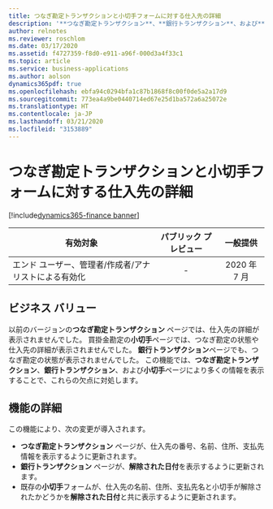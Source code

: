 ```yaml
---
title: つなぎ勘定トランザクションと小切手フォームに対する仕入先の詳細
description: '**つなぎ勘定トランザクション**、**銀行トランザクション**、および**小切手**ページに、調整に役立つ追加の銀行情報と仕入先情報が表示されるようになりました。'
author: relnotes
ms.reviewer: roschlom
ms.date: 03/17/2020
ms.assetid: f4727359-f8d0-e911-a96f-000d3a4f33c1
ms.topic: article
ms.service: business-applications
ms.author: aolson
dynamics365pdf: true
ms.openlocfilehash: ebfa94c0294bfa1c87b1868f8c00f0de5a2a17d9
ms.sourcegitcommit: 773ea4a9be0440714ed67e25d1ba572a6a25072e
ms.translationtype: HT
ms.contentlocale: ja-JP
ms.lasthandoff: 03/21/2020
ms.locfileid: "3153889"
---
```

# <a name="vendor-details-to-bridged-transactions-and-check-forms"></a>つなぎ勘定トランザクションと小切手フォームに対する仕入先の詳細
[!include[dynamics365-finance banner](../includes/dynamics365-finance.md)]

| 有効対象    |  パブリック プレビュー | 一般提供 | 
| ---------- | :----------: |:----------: |
|エンド ユーザー、管理者/作成者/アナリストによる有効化|-| 2020 年 7 月|


## <a name="business-value"></a>ビジネス バリュー
<!-- bv start -->
以前のバージョンの**つなぎ勘定トランザクション** ページでは、仕入先の詳細が表示されませんでした。 買掛金勘定の**小切手**ページでは、つなぎ勘定の状態や仕入先の詳細が表示されませんでした。 **銀行トランザクション**ページでも、つなぎ勘定の状態が表示されませんでした。 この機能では、**つなぎ勘定トランザクション**、**銀行トランザクション**、および**小切手**ページにより多くの情報を表示することで、これらの欠点に対処します。
<!-- bv end -->



## <a name="feature-details"></a>機能の詳細
<!--feature detail start -->
この機能により、次の変更が導入されます。 
 
- **つなぎ勘定トランザクション** ページが、仕入先の番号、名前、住所、支払先情報を表示するように更新されます。
- **銀行トランザクション** ページが、**解除された日付**を表示するように更新されます。
- 既存の**小切手**フォームが、仕入先の名前、住所、支払先名と小切手が解除されたかどうかを**解除された日付**と共に表示するように更新されます。

<!--feature detail end -->









